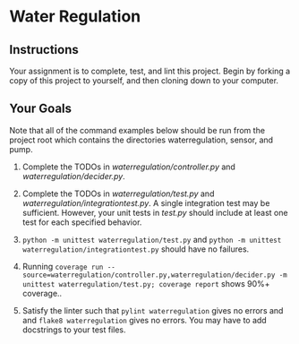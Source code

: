 # Water Regulation

## Instructions

Your assignment is to complete, test, and lint this project. Begin by forking a copy of this project to yourself,
and then cloning down to your computer.

## Your Goals

Note that all of the command examples below should be run from the project root which contains the directories
waterregulation, sensor, and pump.

1. Complete the TODOs in *waterregulation/controller.py* and *waterregulation/decider.py*.

2. Complete the TODOs in *waterregulation/test.py* and *waterregulation/integrationtest.py*. A single integration test
may be sufficient. However, your unit tests in *test.py* should include at least one test for each specified behavior.

3. `python -m unittest waterregulation/test.py` and `python -m unittest waterregulation/integrationtest.py` should have
no failures.

4. Running `coverage run --source=waterregulation/controller.py,waterregulation/decider.py -m unittest
waterregulation/test.py; coverage report` shows 90%+ coverage..

5. Satisfy the linter such that `pylint waterregulation` gives no errors and and `flake8 waterregulation` gives no
errors. You may have to add docstrings to your test files.

